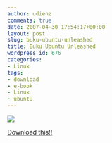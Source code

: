 ```yaml
---
author: udienz
comments: true
date: 2007-04-30 17:54:17+00:00
layout: post
slug: buku-ubuntu-unleashed
title: Buku Ubuntu Unleashed
wordpress_id: 676
categories:
- Linux
tags:
- download
- e-book
- Linux
- ubuntu
---
```


![](http://g.freebookshare.com/0672329093.jpg)


[Download this!! ](http://fs05n3.sendspace.com/dl/3261627dd478f91a9d4a5552cf167524/46362d29/xkxlqg/Sams.Ubuntu.Unleashed.Aug.2006.EShare.rar)
